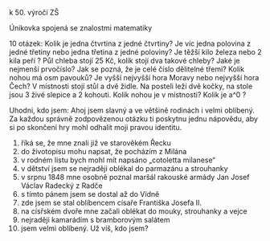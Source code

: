 k 50. výročí ZŠ

Únikovka spojená se znalostmi matematiky

10 otázek:
	Kolik je jedna čtvrtina z jedné čtvrtiny?
	Je víc jedna polovina z jedné třetiny nebo jedna třetina z jedné poloviny?
	Je těžší kilo železa nebo 2 kila peří ?
	Půl chleba stojí 25 Kč, kolik stojí dva takové chleby?
	Jaké je nejmenší prvočíslo?
	Jak se pozná, že je celé číslo dělitelné třemi?
	Kolik nohou má osm pavouků?
	Je vyšší nejvyšší hora Moravy nebo nejvyšší hora Čech?
	V místnosti stojí stůl a dvě židle. Na posteli leží dvě kočky, na stole jsou 3 živé slepice a 2 kohouti. Kolik nohou je v místnosti?
	Kolik je a^0  ?



Uhodni, kdo jsem:
Ahoj jsem slavný a ve většině rodinách i velmi oblíbený.
Za každou správně zodpovězenou otázku ti poskytnu jednu nápovědu, aby si po skončení hry mohl odhalit moji pravou identitu.
1.	říká se, že mne znali již ve starověkém Řecku
2. do životopisu mohu napsat, že pocházím z Milána
3.  v rodném listu bych mohl mít napsáno „cotoletta milanese“
4.  v dětství jsem se nejraději oblékal do parmazánu a strouhanky
5. v srpnu 1848 mne osobně poznal maršál rakouské armády Jan Josef Václav Radecký z Radče
6. s tímto pánem jsem se dostal až do Vídně
7. zde jsem se stal oblíbencem císaře Františka Josefa II.
8. na císřském dvoře mne začali oblékat do mouky, strouhanky a vejce
9. nejraději kamarádím s bramborovým salátem
10. jsem velmi oblíbený. Už víš, kdo jsem?

